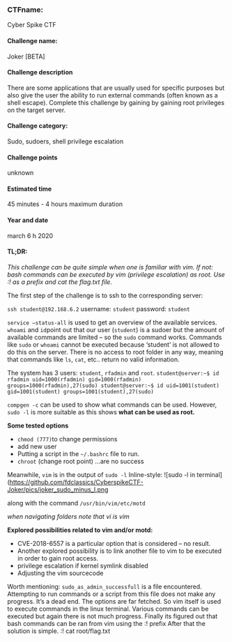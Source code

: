 ### CTFname:
Cyber Spike CTF
#### Challenge name: 
Joker [BETA]
#### Challenge description
There are some applications that are usually used for specific purposes but also give the user the
ability to run external commands (often known as a shell escape). Complete this challenge by
gaining by gaining root privileges on the target server.
#### Challenge category:
Sudo, sudoers, shell privilege escalation
#### Challenge points
 unknown
#### Estimated time
45 minutes - 4 hours maximum duration
#### Year and date
march 6 h 2020
#### TL;DR:
_This challenge can be quite simple when one is familiar with vim. If not: bash commands can be executed
by vim (privilege escalation) as root. Use :! as a prefix and cat the flag.txt file._

The first step of the challenge is to ssh to the corresponding server:

```ssh student@192.168.6.2```
username: ```student```
password: ```student```

```service –status-all``` is used to get an overview of the available services.
```whoami``` and ```id```point out that our user (```student```) is a sudoer but the amount of available
commands are limited – so the ```sudo``` command works. Commands like ```sudo``` or `whoami` cannot
be executed because ‘student’ is not allowed to do this on the server. There is no access to root
folder in any way, meaning that commands like `ls`, `cat`, etc.. return no valid information.

The system has 3 users: `student`, `rfadmin` and `root`.
``student@server:~$ id rfadmin uid=1000(rfadmin) gid=1000(rfadmin)
groups=1000(rfadmin),27(sudo) student@server:~$ id
uid=1001(student) gid=1001(student) groups=1001(student),27(sudo)``

`compgen -c` can be used to show what commands can be used. However, `sudo -l` is more
suitable as this shows **what can be used as root.**

 **Some tested options**
- `chmod (777)`to change permissions
- add new user
- Putting a script in the `~/.bashrc` file to run.
- `chroot` (change root point)
...are no success

Meanwhile, `vim` is in the output of `sudo -l` 
Inline-style:
![sudo -l in terminal](https://github.com/fdclassics/CyberspikeCTF-Joker/pics/joker_sudo_minus_l.png

along with the command ``/usr/bin/vim/etc/motd``

_when navigating folders note that vi is vim_

**Explored possibilities related to vim and/or motd:**

- CVE-2018-6557 is a particular option that is considered – no result.
- Another explored possibility is to link another file to vim to be executed in order to gain root
access.
- privilege escalation if kernel symlink disabled
- Adjusting the vim sourcecode

Worth mentioning: `sudo_as_admin_successfull` is a file encountered. Attempting to run
commands or a script from this file does not make any progress. It’s a dead end.
The options are far fetched. So vim itself is used to execute commands in the linux terminal.
Various commands can be executed but again there is not much progress.
Finally its figured out that bash commands can be ran from vim using the :! prefix
After that the solution is simple. :! cat root/flag.txt
